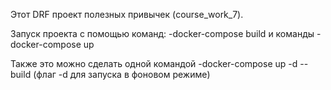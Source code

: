 Этот DRF проект полезных привычек (course_work_7).

Запуск проекта с помощью команд: -docker-compose build и команды -docker-compose up

Также это можно сделать одной командой -docker-compose up -d --build (флаг -d для запуска в фоновом режиме)
